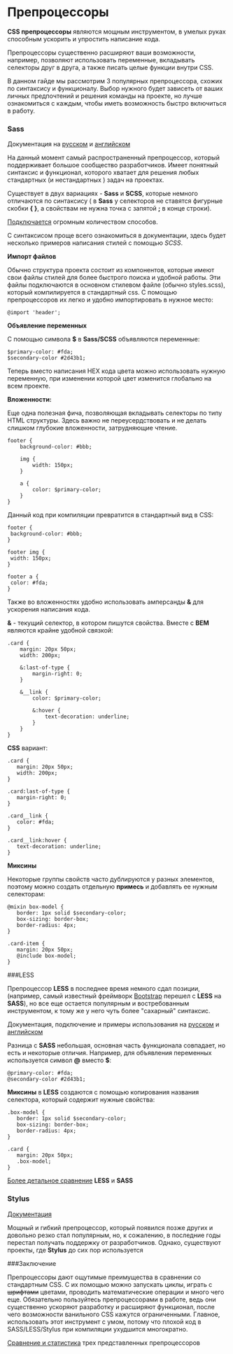 # Препроцессоры
**CSS препроцессоры** являются мощным инструментом, в умелых руках способным ускорить и упростить написание кода.

Препроцессоры существенно расширяют ваши возможности, например, позволяют использовать переменные, вкладывать селекторы друг в друга, а также писать целые функции внутри CSS.

В данном гайде мы рассмотрим 3 популярных препроцессора, схожих по синтаксису и функционалу. Выбор нужного будет зависеть от ваших личных предпочтений и решения команды на проекте, но лучше ознакомиться с каждым, чтобы иметь возможность быстро включиться в работу.

### Sass

Документация на [русском](https://sass-scss.ru/documentation/) и  [английском](https://sass-lang.com/documentation)

На данный момент самый распространенный препроцессор, который поддерживает большое сообщество разработчиков. Имеет понятный синтаксис и функционал, которого хватает для решения любых стандартных (и нестандартных ) задач на проектах. 

Существует в двух вариациях - **Sass** и **SCSS**, которые немного отличаются по синтаксису ( в **Sass** у селекторов не ставятся фигурные скобки **{ }**, а свойствам не нужна точка с запятой **;** в конце строки).

[Подключается](https://sass-scss.ru/install/) огромным количеством способов.

С синтаксисом проще всего ознакомиться в документации, здесь будет несколько примеров написания стилей с помощью *SCSS*.

**Импорт файлов**

Обычно структура проекта состоит из компонентов, которые имеют свои файлы стилей для более быстрого поиска и удобной работы. Эти файлы подключаются в основном стилевом файле (обычно styles.scss), который компилируется в стандартный css. С помощью препроцессоров их легко и удобно импортировать в нужное место:

``` 
@import 'header';
``` 

**Объявление переменных**

С помощью символа **$** в **Sass/SCSS** объявляются переменные:

``` 
$primary-color: #fda;
$secondary-color #2d43b1;
``` 

Теперь вместо написания HEX кода цвета можно использовать нужную переменную, при изменении которой цвет изменится глобально на всем проекте.

**Вложенности:**

Еще одна полезная фича, позволяющая вкладывать селекторы по типу HTML структуры. Здесь важно не переусердствовать и не делать слишком глубокие вложенности, затрудняющие чтение.

``` 
footer {
    background-color: #bbb;

    img {
        width: 150px;
    }

    a {
        color: $primary-color;
    }
}
``` 
 
Данный код при компиляции превратится в стандартный вид в CSS: 
 
``` 
footer {
 background-color: #bbb;
}

footer img {
 width: 150px;
}

footer a {
 color: #fda;
}
 ``` 

Также во вложенностях удобно использовать амперсанды **&** для ускорения написания кода.

**&** - текущий селектор, в котором пишутся свойства. Вместе с **BEM** являются крайне удобной связкой:

``` 
.card {
    margin: 20px 50px;
    width: 200px;

    &:last-of-type {
        margin-right: 0;
    }

    &__link {
        color: $primary-color;
        
        &:hover {
            text-decoration: underline;
        }
    }
}
 ``` 
**CSS** вариант:

 ``` 
.card {
    margin: 20px 50px;
    width: 200px;
}

.card:last-of-type {
    margin-right: 0;
}

.card__link {
    color: #fda;
}

.card__link:hover {
    text-decoration: underline;
}
 ``` 

**Миксины**

Некоторые группы свойств часто дублируются у разных элементов, поэтому можно создать отдельную **примесь** и добавлять ее нужным селекторам:

 ``` 
@mixin box-model {
    border: 1px solid $secondary-color;
    box-sizing: border-box;
    border-radius: 4px;
}

.card-item {
    margin: 20px 50px;
    @include box-model;
}
 ``` 

###LESS

Препроцессор **LESS** в последнее время немного сдал позиции, (например, самый известный фреймворк [Bootstrap](https://getbootstrap.com) перешел с **LESS** на **SASS**), но все еще остается популярным и востребованным инструментом, к тому же у него чуть более "сахарный" синтаксис.

Документация, подключение и примеры использования на [русском](https://lesscss.ru/) и [английском](http://lesscss.org/)

Разница с **SASS** небольшая, основная часть функционала совпадает, но есть и некоторые отличия. Например, для объявления переменных используется символ **@** вместо **$**:

 ``` 
@primary-color: #fda;
@secondary-color #2d43b1;
 ``` 

**Миксины** в **LESS** создаются с помощью копирования названия селектора, который содержит нужные свойства:

 ``` 
.box-model {
    border: 1px solid $secondary-color;
    box-sizing: border-box;
    border-radius: 4px;
}

.card {
    margin: 20px 50px;
    .box-model;
}
 ``` 

[Более детальное сравнение](https://www.keycdn.com/blog/sass-vs-less) **LESS** и **SASS**


### Stylus

[Документация](http://stylus-lang.com/)

Мощный и гибкий препроцессор, который появился позже других и довольно резко стал популярным, но, к сожалению, в последние годы перестал получать поддержку от разработчиков. Однако, существуют проекты, где **Stylus** до сих пор используется


###Заключение

Препроцессоры дают ощутимые преимущества в сравнении со стандартным CSS. С их помощью можно запускать циклы, играть с ~~шрифтами~~ цветами, проводить математические операции и много чего еще. 
Обязательно пользуйтесь препроцессорами в работе, ведь они существенно ускоряют разработку и расширяют функционал, после чего возможности ванильного CSS кажутся ограниченными.
Главное, использовать этот инструмент с умом, потому что плохой код в SASS/LESS/Stylus при компиляции ухудшится многократно.

[Сравнение и статистика](https://stackshare.io/stackups/less-vs-sass-vs-stylus) трех представленных препроцессоров
